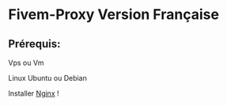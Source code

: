 # Fivem-Proxy Version Française
## Prérequis:
Vps ou Vm

Linux Ubuntu ou Debian

Installer [Nginx](https://docs.nginx.com/nginx/admin-guide/installing-nginx/installing-nginx-open-source/#installing-prebuilt-debian-packages) !

